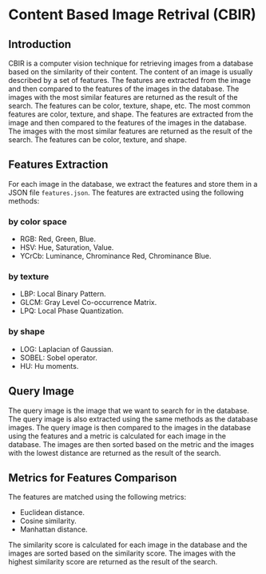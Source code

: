 # Content Based Image Retrival (CBIR)

## Introduction

CBIR is a computer vision technique for retrieving images from a database based on the similarity of their content. The content of an image is usually described by a set of features. The features are extracted from the image and then compared to the features of the images in the database. The images with the most similar features are returned as the result of the search. The features can be color, texture, shape, etc. The most common features are color, texture, and shape. The features are extracted from the image and then compared to the features of the images in the database. The images with the most similar features are returned as the result of the search. The features can be color, texture, and shape.

## Features Extraction
For each image in the database, we extract the features and store them in a JSON file ```features.json```. The features are extracted using the following methods:

### by color space

- RGB: Red, Green, Blue. 
- HSV: Hue, Saturation, Value.
- YCrCb: Luminance, Chrominance Red, Chrominance Blue.

### by texture

- LBP: Local Binary Pattern.
- GLCM: Gray Level Co-occurrence Matrix.
- LPQ: Local Phase Quantization.

### by shape

- LOG: Laplacian of Gaussian.
- SOBEL: Sobel operator.
- HU: Hu moments.

## Query Image
The query image is the image that we want to search for in the database. The query image is also extracted using the same methods as the database images. The query image is then compared to the images in the database using the features and a metric is calculated for each image in the database. The images are then sorted based on the metric and the images with the lowest distance are returned as the result of the search.

## Metrics for Features Comparison
The features are matched using the following metrics:

- Euclidean distance.
- Cosine similarity.
- Manhattan distance.

The similarity score is calculated for each image in the database and the images are sorted based on the similarity score. The images with the highest similarity score are returned as the result of the search.